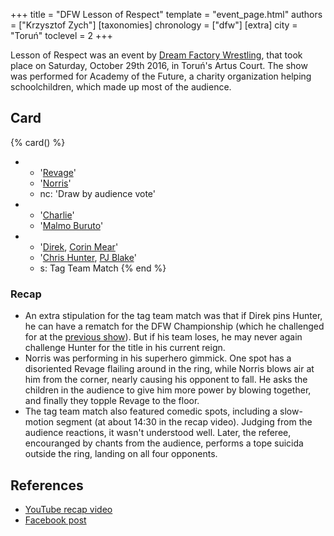 +++
title = "DFW Lesson of Respect"
template = "event_page.html"
authors = ["Krzysztof Zych"]
[taxonomies]
chronology = ["dfw"]
[extra]
city = "Toruń"
toclevel = 2
+++

Lesson of Respect was an event by [Dream Factory Wrestling](@/o/dfw.md), that took place on Saturday, October 29th 2016, in Toruń's Artus Court. The show was performed for Academy of the Future, a charity organization helping schoolchildren, which made up most of the audience.

## Card

{% card() %}
- - '[Revage](@/w/rafael-kid.md)'
  - '[Norris](@/w/isnorr.md)'
  - nc: 'Draw by audience vote'
- - '[Charlie](@/w/madman-charlie.md)'
  - '[Malmo Buruto](@/w/malmo-buruto.md)'
- - '[Direk](@/w/direk.md), [Corin Mear](@/w/corin-mear.md)'
  - '[Chris Hunter](@/w/chris-hunter.md), [PJ Blake](@/w/pj-blake.md)'
  - s: Tag Team Match
{% end %}

### Recap

* An extra stipulation for the tag team match was that if Direk pins Hunter, he can have a rematch for the DFW Championship (which he challenged for at the [previous show](@/e/dfw/2016-10-10-dfw-step-two.md)). But if his team loses, he may never again challenge Hunter for the title in his current reign.
* Norris was performing in his superhero gimmick. One spot has a disoriented Revage flailing around in the ring, while Norris blows air at him from the corner, nearly causing his opponent to fall. He asks the children in the audience to give him more power by blowing together, and finally they topple Revage to the floor.
* The tag team match also featured comedic spots, including a slow-motion segment (at about 14:30 in the recap video). Judging from the audience reactions, it wasn't understood well. Later, the referee, encouranged by chants from the audience, performs a tope suicida outside the ring, landing on all four opponents.

## References

* [YouTube recap video](https://www.youtube.com/watch?v=KtJYrMjoIrE)
* [Facebook post](https://www.facebook.com/DreamFactoryWrestling/posts/pfbid02nNkFEYD8Z1YvYwTb8kkyYPxkm55qFcMNei2PgM4TyQ3CpCE9KpPNM4fpWALyEMFEl)
